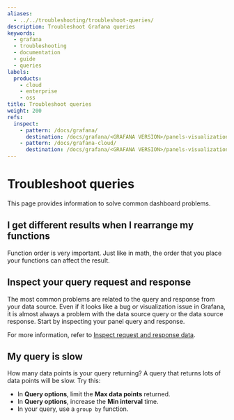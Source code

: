 ```yaml
---
aliases:
  - ../../troubleshooting/troubleshoot-queries/
description: Troubleshoot Grafana queries
keywords:
  - grafana
  - troubleshooting
  - documentation
  - guide
  - queries
labels:
  products:
    - cloud
    - enterprise
    - oss
title: Troubleshoot queries
weight: 200
refs:
  inspect:
    - pattern: /docs/grafana/
      destination: /docs/grafana/<GRAFANA VERSION>/panels-visualizations/panel-inspector/#inspect-query-request-and-response-data
    - pattern: /docs/grafana-cloud/
      destination: /docs/grafana/<GRAFANA VERSION>/panels-visualizations/panel-inspector/#inspect-query-request-and-response-data
---
```


# Troubleshoot queries

This page provides information to solve common dashboard problems.

## I get different results when I rearrange my functions

Function order is very important. Just like in math, the order that you place your functions can affect the result.

## Inspect your query request and response

The most common problems are related to the query and response from your data source. Even if it looks
like a bug or visualization issue in Grafana, it is almost always a problem with the data source query or
the data source response. Start by inspecting your panel query and response.

For more information, refer to [Inspect request and response data](ref:inspect).

## My query is slow

How many data points is your query returning? A query that returns lots of data points will be slow. Try this:

- In **Query options**, limit the **Max data points** returned.
- In **Query options**, increase the **Min interval** time.
- In your query, use a `group by` function.


